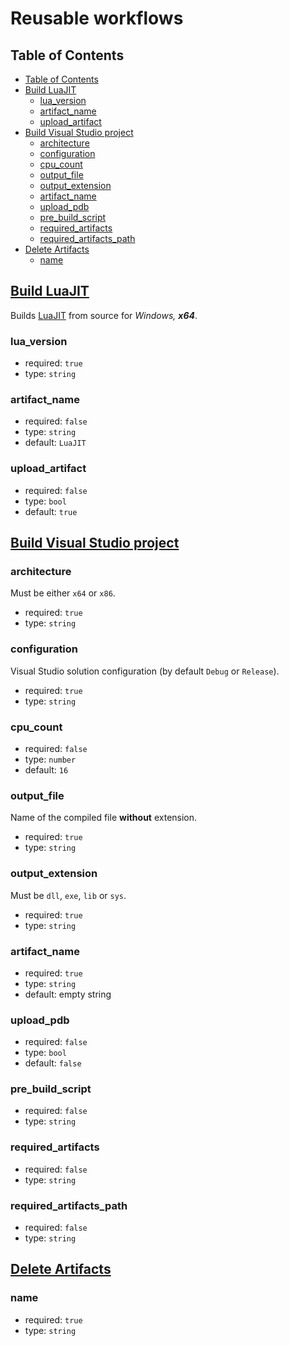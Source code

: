 <h1>Reusable workflows</h1>

## Table of Contents

- [Table of Contents](#table-of-contents)
- [Build LuaJIT](#build-luajit)
  - [lua_version](#lua_version)
  - [artifact_name](#artifact_name)
  - [upload_artifact](#upload_artifact)
- [Build Visual Studio project](#build-visual-studio-project)
  - [architecture](#architecture)
  - [configuration](#configuration)
  - [cpu_count](#cpu_count)
  - [output_file](#output_file)
  - [output_extension](#output_extension)
  - [artifact_name](#artifact_name-1)
  - [upload_pdb](#upload_pdb)
  - [pre_build_script](#pre_build_script)
  - [required_artifacts](#required_artifacts)
  - [required_artifacts_path](#required_artifacts_path)
- [Delete Artifacts](#delete-artifacts)
  - [name](#name)

## [Build LuaJIT](build_lua_jit.yml)

Builds [LuaJIT](https://luajit.org/) from source for *Windows, __x64__*.

### lua_version

- required: `true`
- type: `string`

### artifact_name

- required: `false`
- type: `string`
- default: `LuaJIT`

### upload_artifact

- required: `false`
- type: `bool`
- default: `true`

## [Build Visual Studio project](build_vs_project.yml)

### architecture

Must be either `x64` or `x86`.

- required: `true`
- type: `string`

### configuration

Visual Studio solution configuration (by default `Debug` or `Release`).

- required: `true`
- type: `string`

### cpu_count

- required: `false`
- type: `number`
- default: `16`

### output_file

Name of the compiled file __without__ extension.

- required: `true`
- type: `string`

### output_extension

Must be `dll`, `exe`, `lib` or `sys`.

- required: `true`
- type: `string`

### artifact_name

- required: `true`
- type: `string`
- default: empty string

### upload_pdb

- required: `false`
- type: `bool`
- default: `false`

### pre_build_script

- required: `false`
- type: `string`

### required_artifacts

- required: `false`
- type: `string`

### required_artifacts_path

- required: `false`
- type: `string`

## [Delete Artifacts](delete_artifacts.yml)

### name

- required: `true`
- type: `string`
